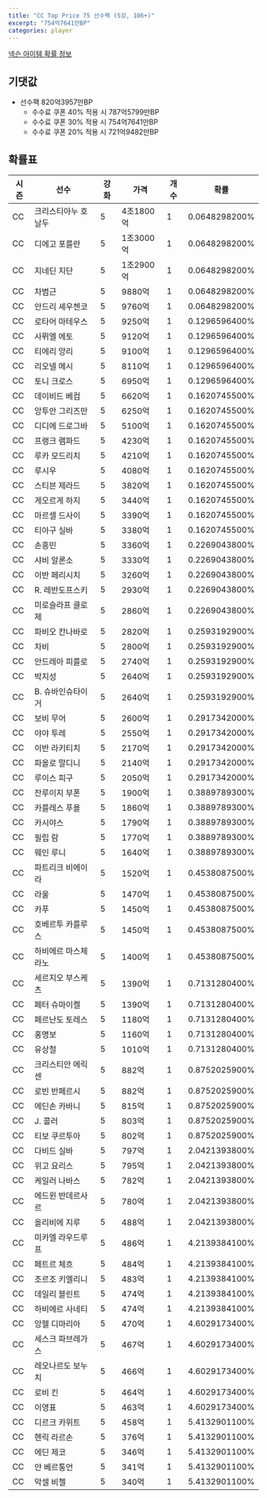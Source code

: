 ```yaml
---
title: "CC Top Price 75 선수팩 (5강, 106+)"
excerpt: "754억7641만BP"
categories: player
---
```

[넥슨 아이템 확률 정보](http://iteminfo.nexon.com/probability/fo4?sn=7333)

## 기댓값
- 선수팩 820억3957만BP
  - 수수료 쿠폰 40% 적용 시 787억5799만BP
  - 수수료 쿠폰 30% 적용 시 754억7641만BP
  - 수수료 쿠폰 20% 적용 시 721억9482만BP


## 확률표

|시즌|선수|강화|가격|개수|확률|
|---|---|---|---|---|---|
|CC|크리스티아누 호날두|5|4조1800억|1|0.0648298200%|
|CC|디에고 포를란|5|1조3000억|1|0.0648298200%|
|CC|지네딘 지단|5|1조2900억|1|0.0648298200%|
|CC|차범근|5|9880억|1|0.0648298200%|
|CC|안드리 셰우첸코|5|9760억|1|0.0648298200%|
|CC|로타어 마테우스|5|9250억|1|0.1296596400%|
|CC|사뮈엘 에토|5|9120억|1|0.1296596400%|
|CC|티에리 앙리|5|9100억|1|0.1296596400%|
|CC|리오넬 메시|5|8110억|1|0.1296596400%|
|CC|토니 크로스|5|6950억|1|0.1296596400%|
|CC|데이비드 베컴|5|6620억|1|0.1620745500%|
|CC|앙투안 그리즈만|5|6250억|1|0.1620745500%|
|CC|디디에 드로그바|5|5100억|1|0.1620745500%|
|CC|프랭크 램파드|5|4230억|1|0.1620745500%|
|CC|루카 모드리치|5|4210억|1|0.1620745500%|
|CC|루시우|5|4080억|1|0.1620745500%|
|CC|스티븐 제라드|5|3820억|1|0.1620745500%|
|CC|게오르게 하지|5|3440억|1|0.1620745500%|
|CC|마르셀 드사이|5|3390억|1|0.1620745500%|
|CC|티아구 실바|5|3380억|1|0.1620745500%|
|CC|손흥민|5|3360억|1|0.2269043800%|
|CC|샤비 알론소|5|3330억|1|0.2269043800%|
|CC|이반 페리시치|5|3260억|1|0.2269043800%|
|CC|R. 레반도프스키|5|2930억|1|0.2269043800%|
|CC|미로슬라프 클로제|5|2860억|1|0.2269043800%|
|CC|파비오 칸나바로|5|2820억|1|0.2593192900%|
|CC|차비|5|2800억|1|0.2593192900%|
|CC|안드레아 피를로|5|2740억|1|0.2593192900%|
|CC|박지성|5|2640억|1|0.2593192900%|
|CC|B. 슈바인슈타이거|5|2640억|1|0.2593192900%|
|CC|보비 무어|5|2600억|1|0.2917342000%|
|CC|야야 투레|5|2550억|1|0.2917342000%|
|CC|이반 라키티치|5|2170억|1|0.2917342000%|
|CC|파올로 말디니|5|2140억|1|0.2917342000%|
|CC|루이스 피구|5|2050억|1|0.2917342000%|
|CC|잔루이지 부폰|5|1900억|1|0.3889789300%|
|CC|카를레스 푸욜|5|1860억|1|0.3889789300%|
|CC|카시야스|5|1790억|1|0.3889789300%|
|CC|필립 람|5|1770억|1|0.3889789300%|
|CC|웨인 루니|5|1640억|1|0.3889789300%|
|CC|파트리크 비에이라|5|1520억|1|0.4538087500%|
|CC|라울|5|1470억|1|0.4538087500%|
|CC|카푸|5|1450억|1|0.4538087500%|
|CC|호베르투 카를루스|5|1450억|1|0.4538087500%|
|CC|하비에르 마스체라노|5|1400억|1|0.4538087500%|
|CC|세르지오 부스케츠|5|1390억|1|0.7131280400%|
|CC|페터 슈마이켈|5|1390억|1|0.7131280400%|
|CC|페르난도 토레스|5|1180억|1|0.7131280400%|
|CC|홍명보|5|1160억|1|0.7131280400%|
|CC|유상철|5|1010억|1|0.7131280400%|
|CC|크리스티안 에릭센|5|882억|1|0.8752025900%|
|CC|로빈 반페르시|5|882억|1|0.8752025900%|
|CC|에딘손 카바니|5|815억|1|0.8752025900%|
|CC|J. 콜러|5|803억|1|0.8752025900%|
|CC|티보 쿠르투아|5|802억|1|0.8752025900%|
|CC|다비드 실바|5|797억|1|2.0421393800%|
|CC|위고 요리스|5|795억|1|2.0421393800%|
|CC|케일러 나바스|5|782억|1|2.0421393800%|
|CC|에드윈 반데르사르|5|780억|1|2.0421393800%|
|CC|올리비에 지루|5|488억|1|2.0421393800%|
|CC|미카엘 라우드루프|5|486억|1|4.2139384100%|
|CC|페트르 체흐|5|484억|1|4.2139384100%|
|CC|조르조 키엘리니|5|483억|1|4.2139384100%|
|CC|데일리 블린트|5|474억|1|4.2139384100%|
|CC|하비에르 사네티|5|474억|1|4.2139384100%|
|CC|앙헬 디마리아|5|470억|1|4.6029173400%|
|CC|세스크 파브레가스|5|467억|1|4.6029173400%|
|CC|레오나르도 보누치|5|466억|1|4.6029173400%|
|CC|로비 킨|5|464억|1|4.6029173400%|
|CC|이영표|5|463억|1|4.6029173400%|
|CC|디르크 카위트|5|458억|1|5.4132901100%|
|CC|헨릭 라르손|5|376억|1|5.4132901100%|
|CC|에딘 제코|5|346억|1|5.4132901100%|
|CC|얀 베르통언|5|341억|1|5.4132901100%|
|CC|악셀 비첼|5|340억|1|5.4132901100%|
